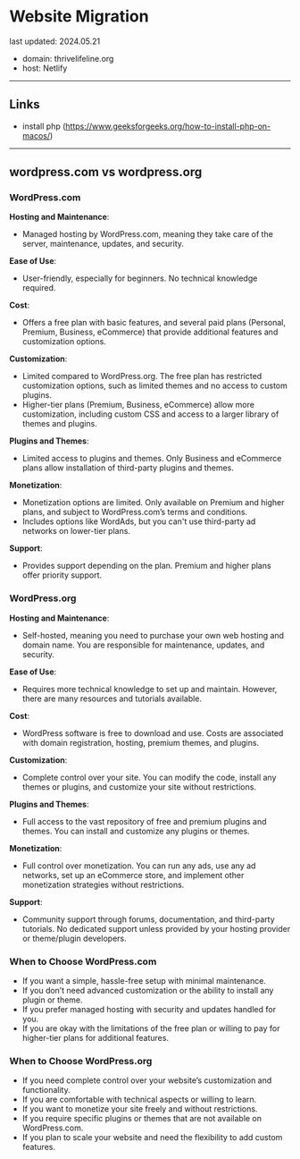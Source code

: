 # Website Migration

last updated: 2024.05.21

- domain: thrivelifeline.org
- host: Netlify

***
## Links
- install php (https://www.geeksforgeeks.org/how-to-install-php-on-macos/)

***
## wordpress.com vs wordpress.org

### WordPress.com
**Hosting and Maintenance**: 
- Managed hosting by WordPress.com, meaning they take care of the server, maintenance, updates, and security.
  
**Ease of Use**: 
- User-friendly, especially for beginners. No technical knowledge required.
  
**Cost**:
- Offers a free plan with basic features, and several paid plans (Personal, Premium, Business, eCommerce) that provide additional features and customization options.

**Customization**:
- Limited compared to WordPress.org. The free plan has restricted customization options, such as limited themes and no access to custom plugins.
- Higher-tier plans (Premium, Business, eCommerce) allow more customization, including custom CSS and access to a larger library of themes and plugins.

**Plugins and Themes**:
- Limited access to plugins and themes. Only Business and eCommerce plans allow installation of third-party plugins and themes.

**Monetization**:
- Monetization options are limited. Only available on Premium and higher plans, and subject to WordPress.com’s terms and conditions.
- Includes options like WordAds, but you can't use third-party ad networks on lower-tier plans.

**Support**:
- Provides support depending on the plan. Premium and higher plans offer priority support.

### WordPress.org
**Hosting and Maintenance**:
- Self-hosted, meaning you need to purchase your own web hosting and domain name. You are responsible for maintenance, updates, and security.

**Ease of Use**:
- Requires more technical knowledge to set up and maintain. However, there are many resources and tutorials available.

**Cost**:
- WordPress software is free to download and use. Costs are associated with domain registration, hosting, premium themes, and plugins.

**Customization**:
- Complete control over your site. You can modify the code, install any themes or plugins, and customize your site without restrictions.

**Plugins and Themes**:
- Full access to the vast repository of free and premium plugins and themes. You can install and customize any plugins or themes.

**Monetization**:
- Full control over monetization. You can run any ads, use any ad networks, set up an eCommerce store, and implement other monetization strategies without restrictions.

**Support**:
- Community support through forums, documentation, and third-party tutorials. No dedicated support unless provided by your hosting provider or theme/plugin developers.

### When to Choose WordPress.com
- If you want a simple, hassle-free setup with minimal maintenance.
- If you don’t need advanced customization or the ability to install any plugin or theme.
- If you prefer managed hosting with security and updates handled for you.
- If you are okay with the limitations of the free plan or willing to pay for higher-tier plans for additional features.

### When to Choose WordPress.org
- If you need complete control over your website’s customization and functionality.
- If you are comfortable with technical aspects or willing to learn.
- If you want to monetize your site freely and without restrictions.
- If you require specific plugins or themes that are not available on WordPress.com.
- If you plan to scale your website and need the flexibility to add custom features.


